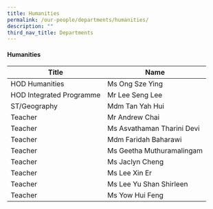 ```yaml
---
title: Humanities
permalink: /our-people/departments/humanities/
description: ""
third_nav_title: Departments
---
```

#### Humanities

| Title | Name |
|---|---|
| HOD Humanities | Ms Ong Sze Ying |
| HOD Integrated Programme | Mr Lee Seng Lee |
| ST/Geography | Mdm Tan Yah Hui |
| Teacher | Mr Andrew Chai |
| Teacher | Ms Asvathaman Tharini Devi |
| Teacher | Mdm Faridah Baharawi |
| Teacher | Ms Geetha Muthuramalingam |
| Teacher | Ms Jaclyn Cheng |
| Teacher  | Ms Lee Xin Er |
| Teacher  | Ms Lee Yu Shan Shirleen |
| Teacher  | Ms Yow Hui Feng |